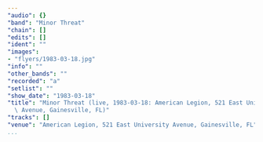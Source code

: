 ```yaml
---
"audio": {}
"band": "Minor Threat"
"chain": []
"edits": []
"ident": ""
"images":
- "flyers/1983-03-18.jpg"
"info": ""
"other_bands": ""
"recorded": "a"
"setlist": ""
"show_date": "1983-03-18"
"title": "Minor Threat (live, 1983-03-18: American Legion, 521 East University\
  \ Avenue, Gainesville, FL)"
"tracks": []
"venue": "American Legion, 521 East University Avenue, Gainesville, FL"
...
```

